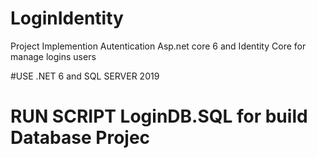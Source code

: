 # LoginIdentity
Project Implemention Autentication Asp.net core 6 and Identity Core for manage logins users

#USE .NET 6 and SQL SERVER 2019

# RUN SCRIPT LoginDB.SQL for build Database Projec

